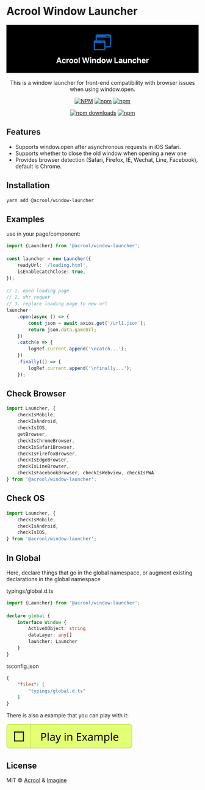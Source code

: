 # Acrool Window Launcher


<a href="https://acrool-window-launcher.pages.dev/" title="Acrool Window Launcher - This is a window launcher for front-end compatibility with browser issues when using window.open">
    <img src="https://raw.githubusercontent.com/acrool/acrool-window-launcher/main/example/public/og.webp" alt="Acrool Window Launcher Logo"/>
</a>

<p align="center">
    This is a window launcher for front-end compatibility with browser issues when using window.open.
</p>

<div align="center">


[![NPM](https://img.shields.io/npm/v/@acrool/window-launcher.svg?style=for-the-badge)](https://www.npmjs.com/package/@acrool/window-launcher)
[![npm](https://img.shields.io/bundlejs/size/@acrool/window-launcher?style=for-the-badge)](https://github.com/acrool/@acrool/window-launcher/blob/main/LICENSE)
[![npm](https://img.shields.io/npm/l/@acrool/window-launcher?style=for-the-badge)](https://github.com/acrool/window-launcher/blob/main/LICENSE)

[![npm downloads](https://img.shields.io/npm/dm/@acrool/window-launcher.svg?style=for-the-badge)](https://www.npmjs.com/package/@acrool/window-launcher)
[![npm](https://img.shields.io/npm/dt/@acrool/window-launcher.svg?style=for-the-badge)](https://www.npmjs.com/package/@acrool/window-launcher)


</div>


## Features

- Supports window.open after asynchronous requests in iOS Safari.
- Supports whether to close the old window when opening a new one
- Provides browser detection (Safari, Firefox, IE, Wechat, Line, Facebook), default is Chrome.

## Installation

```bash
yarn add @acrool/window-launcher
```

## Examples

use in your page/component:
```ts
import {Launcher} from '@acrool/window-launcher';

const launcher = new Launcher({
    readyUrl: '/loading.html',
    isEnableCatchClose: true,
});

// 1. open loading page
// 2. xhr requet
// 3. replace loading page to new url
launcher
    .open(async () => {
        const json = await axios.get('/url1.json');
        return json.data.gameUrl;
    })
    .catch(e => {
        logRef.current.append('\ncatch...');
    })
    .finally(() => {
        logRef.current.append('\nfinally...');
    });

```

## Check Browser

```ts
import Launcher, {
    checkIsMobile,
    checkIsAndroid,
    checkIsIOS,
    getBrowser,
    checkIsChromeBrowser,
    checkIsSafariBrowser,
    checkIsFirefoxBrowser,
    checkIsEdgeBrowser,
    checkIsLineBrowser,
    checkIsFacebookBrowser, checkIsWebview, checkIsPWA
} from '@acrool/window-launcher';
```

## Check OS

```ts
import Launcher, {
    checkIsMobile,
    checkIsAndroid,
    checkIsIOS,
} from '@acrool/window-launcher';
```

## In Global

Here, declare things that go in the global namespace, or augment
existing declarations in the global namespace

typings/global.d.ts

```ts
import {Launcher} from '@acrool/window-launcher';

declare global {
    interface Window {
        ActiveXObject: string
        dataLayer: any[]
        launcher: Launcher
    }
}
```

tsconfig.json

```json
{
    "files": [
        "typings/global.d.ts"
    ]
}
```


There is also a example that you can play with it:

[![Play react-editext-example](https://raw.githubusercontent.com/acrool/acrool-window-launcher/main/play-in-example-button.svg)](https://acrool-window-launcher.pages.dev)


## License

MIT © [Acrool](https://github.com/acrool) & [Imagine](https://github.com/imagine10255)

